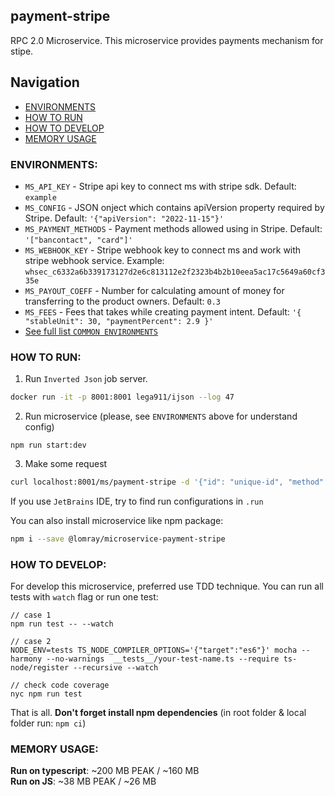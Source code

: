 payment-stripe
-------------------

RPC 2.0 Microservice.
This microservice provides payments mechanism for stipe.

## Navigation
- [ENVIRONMENTS](#environments)
- [HOW TO RUN](#how-to-run)
- [HOW TO DEVELOP](#how-to-develop)
- [MEMORY USAGE](#memory-usage)

### <a id="environments"></a>ENVIRONMENTS:
- `MS_API_KEY` - Stripe api key to connect ms with stripe sdk. Default: `example`
- `MS_CONFIG` - JSON onject which contains apiVersion property required by Stripe. Default: `'{"apiVersion": "2022-11-15"}'`
- `MS_PAYMENT_METHODS` - Payment methods allowed using in Stripe. Default: `'["bancontact", "card"]'`
- `MS_WEBHOOK_KEY` - Stripe webhook key to connect ms and work with stripe webhook service. Example: `whsec_c6332a6b339173127d2e6c813112e2f2323b4b2b10eea5ac17c5649a60cf335e`
- `MS_PAYOUT_COEFF` - Number for calculating amount of money for transferring to the product owners. Default: `0.3`
- `MS_FEES` - Fees that takes while creating payment intent. Default: `'{ "stableUnit": 30, "paymentPercent": 2.9 }'`
- [See full list `COMMON ENVIRONMENTS`](https://github.com/Lomray-Software/microservice-helpers#common-environments)

### <a id="how-to-run"></a>HOW TO RUN:
1. Run `Inverted Json` job server.
```bash
docker run -it -p 8001:8001 lega911/ijson --log 47
```
2. Run microservice (please, see `ENVIRONMENTS` above for understand config)
```
npm run start:dev
```
3. Make some request
```bash
curl localhost:8001/ms/payment-stripe -d '{"id": "unique-id", "method": "demo", "params": {}}'
```

If you use `JetBrains` IDE, try to find run configurations in `.run`

You can also install microservice like npm package:
```bash
npm i --save @lomray/microservice-payment-stripe
```

### <a id="how-to-develop"></a>HOW TO DEVELOP:
For develop this microservice, preferred use TDD technique.
You can run all tests with `watch` flag or run one test:
```
// case 1
npm run test -- --watch

// case 2
NODE_ENV=tests TS_NODE_COMPILER_OPTIONS='{"target":"es6"}' mocha --harmony --no-warnings  __tests__/your-test-name.ts --require ts-node/register --recursive --watch

// check code coverage
nyc npm run test
```

That is all. **Don't forget install npm dependencies**
(in root folder & local folder run:  `npm ci`)

### <a id="memory-usage"></a>MEMORY USAGE:

__Run on typescript__: ~200 MB PEAK / ~160 MB  
__Run on JS__: ~38 MB PEAK / ~26 MB
